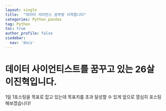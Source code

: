 ```yaml
---
layout: single
title:  "데이터 사이언스 공부방 시작합니다"
categories: Python_pandas
tag: Python
toc: true
author_profile: false
siedebar:
  nav: 'docs'
---
```

# 데이터 사이언티스트를 꿈꾸고 있는 26살 이진혁입니다.

1일 1포스팅을 목표로 잡고 있는데 목표치를 초과 달성할 수 있게 앞으로 열심히 포스팅 해보겠습니다!
